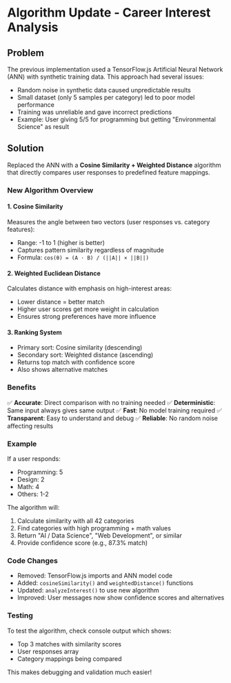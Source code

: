 # Algorithm Update - Career Interest Analysis

## Problem
The previous implementation used a TensorFlow.js Artificial Neural Network (ANN) with synthetic training data. This approach had several issues:
- Random noise in synthetic data caused unpredictable results
- Small dataset (only 5 samples per category) led to poor model performance
- Training was unreliable and gave incorrect predictions
- Example: User giving 5/5 for programming but getting "Environmental Science" as result

## Solution
Replaced the ANN with a **Cosine Similarity + Weighted Distance** algorithm that directly compares user responses to predefined feature mappings.

### New Algorithm Overview

#### 1. **Cosine Similarity**
Measures the angle between two vectors (user responses vs. category features):
- Range: -1 to 1 (higher is better)
- Captures pattern similarity regardless of magnitude
- Formula: `cos(θ) = (A · B) / (||A|| × ||B||)`

#### 2. **Weighted Euclidean Distance**
Calculates distance with emphasis on high-interest areas:
- Lower distance = better match
- Higher user scores get more weight in calculation
- Ensures strong preferences have more influence

#### 3. **Ranking System**
- Primary sort: Cosine similarity (descending)
- Secondary sort: Weighted distance (ascending)
- Returns top match with confidence score
- Also shows alternative matches

### Benefits

✅ **Accurate**: Direct comparison with no training needed
✅ **Deterministic**: Same input always gives same output
✅ **Fast**: No model training required
✅ **Transparent**: Easy to understand and debug
✅ **Reliable**: No random noise affecting results

### Example
If a user responds:
- Programming: 5
- Design: 2
- Math: 4
- Others: 1-2

The algorithm will:
1. Calculate similarity with all 42 categories
2. Find categories with high programming + math values
3. Return "AI / Data Science", "Web Development", or similar
4. Provide confidence score (e.g., 87.3% match)

### Code Changes
- Removed: TensorFlow.js imports and ANN model code
- Added: `cosineSimilarity()` and `weightedDistance()` functions
- Updated: `analyzeInterest()` to use new algorithm
- Improved: User messages now show confidence scores and alternatives

### Testing
To test the algorithm, check console output which shows:
- Top 3 matches with similarity scores
- User responses array
- Category mappings being compared

This makes debugging and validation much easier!


